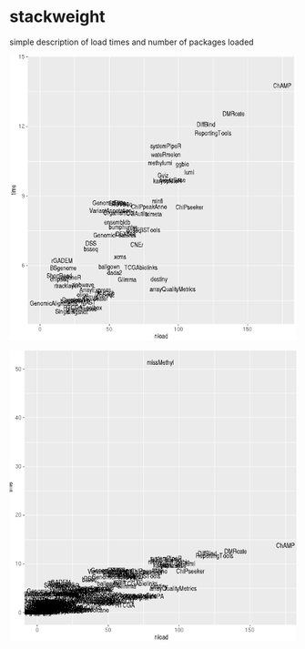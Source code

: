# stackweight
simple description of load times and number of packages loaded

![zoomed](zoom.png)

![full](full.png)
